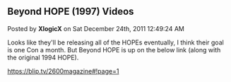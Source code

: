 ## Beyond HOPE (1997) Videos
Posted by **XlogicX** on Sat December 24th, 2011 12:49:24 AM

Looks like they'll be releasing all of the HOPEs eventually, I think their goal
is one Con a month. But Beyond HOPE is up on the below link (along with the
original 1994 HOPE).

<https://blip.tv/2600magazine#!page=1>
